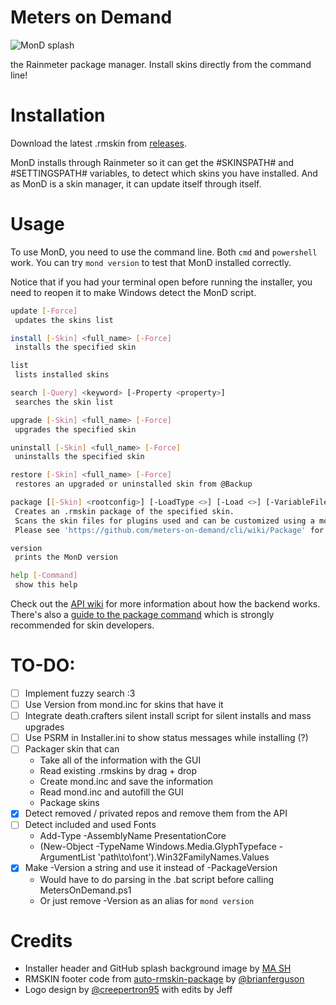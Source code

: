 # Meters on Demand

![MonD splash](https://repository-images.githubusercontent.com/601636170/25834e41-d86e-4f2a-809c-441ab80c2a8a)

the Rainmeter package manager. Install skins directly from the command line!

# Installation

Download the latest .rmskin from [releases](https://github.com/meters-on-demand/cli/releases).

MonD installs through Rainmeter so it can get the #SKINSPATH# and #SETTINGSPATH# variables, to detect which skins you have installed. And as MonD is a skin manager, it can update itself through itself.

# Usage

To use MonD, you need to use the command line. Both `cmd` and `powershell` work. You can try `mond version` to test that MonD installed correctly.

Notice that if you had your terminal open before running the installer, you need to reopen it to make Windows detect the MonD script.

```sh
update [-Force]
 updates the skins list

install [-Skin] <full_name> [-Force]
 installs the specified skin

list
 lists installed skins

search [-Query] <keyword> [-Property <property>]
 searches the skin list

upgrade [-Skin] <full_name> [-Force]
 upgrades the specified skin

uninstall [-Skin] <full_name> [-Force]
 uninstalls the specified skin

restore [-Skin] <full_name> [-Force]
 restores an upgraded or uninstalled skin from @Backup

package [[-Skin] <rootconfig>] [-LoadType <>] [-Load <>] [-VariableFiles <>] [-MinimumRainmeter <>] [-MinimumWindows <>] [-Author <>] [-HeaderImage <>] [-Version <>]
 Creates an .rmskin package of the specified skin.
 Scans the skin files for plugins used and can be customized using a mond.inc configuration file.
 Please see 'https://github.com/meters-on-demand/cli/wiki/Package' for further documentation.

version
 prints the MonD version

help [-Command]
 show this help
```

Check out the [API wiki](https://github.com/meters-on-demand/mond-api/wiki) for more information about how the backend works. There's also a [guide to the package command](https://github.com/meters-on-demand/cli/wiki/Package) which is strongly recommended for skin developers.

# TO-DO:

- [ ] Implement fuzzy search :3
- [ ] Use Version from mond.inc for skins that have it
- [ ] Integrate death.crafters silent install script for silent installs and mass upgrades
- [ ] Use PSRM in Installer.ini to show status messages while installing (?)
- [ ] Packager skin that can
  - Take all of the information with the GUI
  - Read existing .rmskins by drag + drop
  - Create mond.inc and save the information
  - Read mond.inc and autofill the GUI
  - Package skins
- [x] Detect removed / privated repos and remove them from the API
- [ ] Detect included and used Fonts
  - Add-Type -AssemblyName PresentationCore
  - (New-Object -TypeName Windows.Media.GlyphTypeface -ArgumentList 'path\to\font').Win32FamilyNames.Values
- [x] Make -Version a string and use it instead of -PackageVersion
  - Would have to do parsing in the .bat script before calling MetersOnDemand.ps1
  - Or just remove -Version as an alias for `mond version`

# Credits

- Installer header and GitHub splash background image by [MA SH](https://www.artstation.com/artwork/L36yml)
- RMSKIN footer code from [auto-rmskin-package](https://github.com/brianferguson/auto-rmskin-package/blob/master/.github/workflows/release.yml) by [@brianferguson](https://github.com/brianferguson)
- Logo design by [@creepertron95](https://github.com/creepertron95) with edits by Jeff
